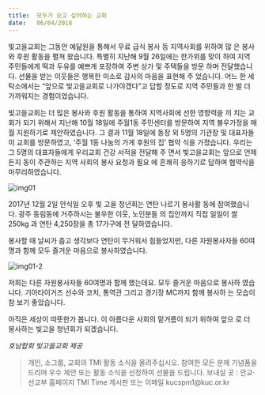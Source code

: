 ```yaml
---
title:  모두가 오고 싶어하는 교회
date:   06/04/2018
---
```


빛고을교회는 그동안 예닮원을 통해서 무료 급식 봉사 등 지역사회를 위하여 많
은 봉사와 후원 활동을 펼쳐 왔습니다. 특별히 지난해 9월 26일에는 한가위를 맞이
하여 지역 주민들에게 떡과 두유를 예쁘게 포장하여 주변 상가 및 주택들을 방문
하며 전달했습니다. 선물을 받는 이웃들은 행복한 미소로 감사의 마음을 표현해 주
었습니다. 어느 한 세탁소에서는 “앞으로 빛고을교회로 나가야겠다”고 답할 정도로
지역 주민들과 한 발 더 가까워지는 경험이었습니다.

빛고을교회는 더 많은 봉사와 후원 활동을 통하여 지역사회에 선한 영향력을 끼
치는 교회가 되기 위해서 지난해 10월 18일에 주월1동 주민센터를 방문하여 지역
불우가정을 매월 지원하기로 제안하였습니다. 그 결과 11월 18일에 동장 외 5명의
기관장 및 대표자들이 교회를 방문하였고, ‘주월 1동 나눔의 가게 후원의 집’ 협약
식을 가졌습니다. 우리는 그 5명의 대표자들에게 우리교회 건강 서적을 전달해 주
면서 빛고을교회는 앞으로 언제든지 동이 주관하는 지역 사회의 봉사 요청과 필요
에 흔쾌히 응하기로 답하며 협약식을 마무리하였습니다.

![img01](https://user-images.githubusercontent.com/10376491/39669931-01f9f0f6-50bf-11e8-89ca-faca22be7d26.jpg)

2017년 12월 2일 안식일 오후 빛
고을 청년회는 연탄 나르기 봉사활
동에 참여했습니다. 광주 동림동에
거주하시는 불우한 이웃, 노인분들
의 집안까지 직접 일일이 쌀 250kg
과 연탄 4,250장을 총 17가구에 전
달하였습니다.

봉사할 때 날씨가 춥고 생각보다
연탄이 무거워서 힘들었지만, 다른
자원봉사자들 60여명과 함께 모두
즐거운 마음으로 봉사하였습니다.

![img01-2](https://user-images.githubusercontent.com/10376491/39669934-075e139c-50bf-11e8-837f-df1ca8caefcf.jpg)

저희는 다른 자원봉사자들 60여명과 함께 했는데요. 모두 즐거운 마음으로 봉사하
였습니다. 기아타이거즈 선수와 코치, 통역관 그리고 경기장 MC까지 함께 봉사하
는 모습이 참 보기 좋았습니다.

아직은 세상이 따뜻한가 봅니다. 이 아름다운 사회의 밑거름이 되기 위하여 앞으
로 더 봉사하는 빛고을 청년회가 되겠습니다.

_호남합회 빛고을교회 제공_

> <p></p>
> 개인, 소그룹, 교회의 TMI 활동 소식을 올려주십시오. 참여한 모든 분께 기념품을 드리며 우수 제안 또는 활동 소식을 선정하여 선물을 드립니다. 보내실 곳 : 안교·선교부 홈페이지 TMI Time 게시판 또는 이메일 kucspm1@kuc.or.kr